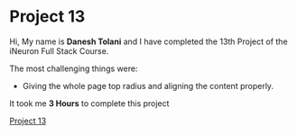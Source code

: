 # Project 13

Hi, My name is **Danesh Tolani** and I have completed the 13th Project of the iNeuron Full Stack Course.

The most challenging things were:

- Giving the whole page top radius and aligning the content properly.

It took me **3 Hours** to complete this project

[Project 13]()
